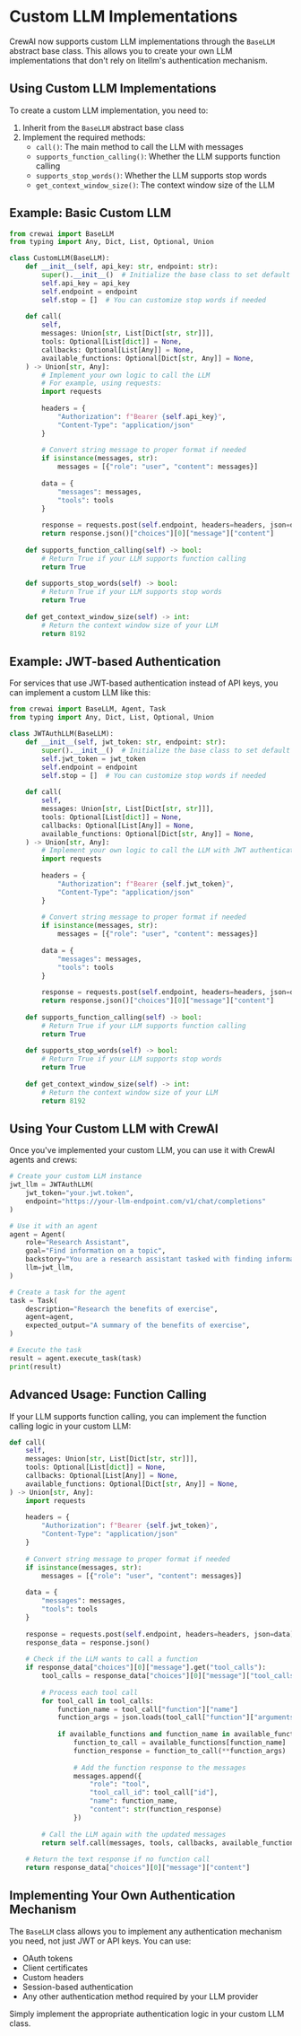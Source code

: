 # Custom LLM Implementations

CrewAI now supports custom LLM implementations through the `BaseLLM` abstract base class. This allows you to create your own LLM implementations that don't rely on litellm's authentication mechanism.

## Using Custom LLM Implementations

To create a custom LLM implementation, you need to:

1. Inherit from the `BaseLLM` abstract base class
2. Implement the required methods:
   - `call()`: The main method to call the LLM with messages
   - `supports_function_calling()`: Whether the LLM supports function calling
   - `supports_stop_words()`: Whether the LLM supports stop words
   - `get_context_window_size()`: The context window size of the LLM

## Example: Basic Custom LLM

```python
from crewai import BaseLLM
from typing import Any, Dict, List, Optional, Union

class CustomLLM(BaseLLM):
    def __init__(self, api_key: str, endpoint: str):
        super().__init__()  # Initialize the base class to set default attributes
        self.api_key = api_key
        self.endpoint = endpoint
        self.stop = []  # You can customize stop words if needed
        
    def call(
        self,
        messages: Union[str, List[Dict[str, str]]],
        tools: Optional[List[dict]] = None,
        callbacks: Optional[List[Any]] = None,
        available_functions: Optional[Dict[str, Any]] = None,
    ) -> Union[str, Any]:
        # Implement your own logic to call the LLM
        # For example, using requests:
        import requests
        
        headers = {
            "Authorization": f"Bearer {self.api_key}",
            "Content-Type": "application/json"
        }
        
        # Convert string message to proper format if needed
        if isinstance(messages, str):
            messages = [{"role": "user", "content": messages}]
        
        data = {
            "messages": messages,
            "tools": tools
        }
        
        response = requests.post(self.endpoint, headers=headers, json=data)
        return response.json()["choices"][0]["message"]["content"]
        
    def supports_function_calling(self) -> bool:
        # Return True if your LLM supports function calling
        return True
        
    def supports_stop_words(self) -> bool:
        # Return True if your LLM supports stop words
        return True
        
    def get_context_window_size(self) -> int:
        # Return the context window size of your LLM
        return 8192
```

## Example: JWT-based Authentication

For services that use JWT-based authentication instead of API keys, you can implement a custom LLM like this:

```python
from crewai import BaseLLM, Agent, Task
from typing import Any, Dict, List, Optional, Union

class JWTAuthLLM(BaseLLM):
    def __init__(self, jwt_token: str, endpoint: str):
        super().__init__()  # Initialize the base class to set default attributes
        self.jwt_token = jwt_token
        self.endpoint = endpoint
        self.stop = []  # You can customize stop words if needed
        
    def call(
        self,
        messages: Union[str, List[Dict[str, str]]],
        tools: Optional[List[dict]] = None,
        callbacks: Optional[List[Any]] = None,
        available_functions: Optional[Dict[str, Any]] = None,
    ) -> Union[str, Any]:
        # Implement your own logic to call the LLM with JWT authentication
        import requests
        
        headers = {
            "Authorization": f"Bearer {self.jwt_token}",
            "Content-Type": "application/json"
        }
        
        # Convert string message to proper format if needed
        if isinstance(messages, str):
            messages = [{"role": "user", "content": messages}]
        
        data = {
            "messages": messages,
            "tools": tools
        }
        
        response = requests.post(self.endpoint, headers=headers, json=data)
        return response.json()["choices"][0]["message"]["content"]
        
    def supports_function_calling(self) -> bool:
        # Return True if your LLM supports function calling
        return True
        
    def supports_stop_words(self) -> bool:
        # Return True if your LLM supports stop words
        return True
        
    def get_context_window_size(self) -> int:
        # Return the context window size of your LLM
        return 8192
```

## Using Your Custom LLM with CrewAI

Once you've implemented your custom LLM, you can use it with CrewAI agents and crews:

```python
# Create your custom LLM instance
jwt_llm = JWTAuthLLM(
    jwt_token="your.jwt.token", 
    endpoint="https://your-llm-endpoint.com/v1/chat/completions"
)

# Use it with an agent
agent = Agent(
    role="Research Assistant",
    goal="Find information on a topic",
    backstory="You are a research assistant tasked with finding information.",
    llm=jwt_llm,
)

# Create a task for the agent
task = Task(
    description="Research the benefits of exercise",
    agent=agent,
    expected_output="A summary of the benefits of exercise",
)

# Execute the task
result = agent.execute_task(task)
print(result)
```

## Advanced Usage: Function Calling

If your LLM supports function calling, you can implement the function calling logic in your custom LLM:

```python
def call(
    self,
    messages: Union[str, List[Dict[str, str]]],
    tools: Optional[List[dict]] = None,
    callbacks: Optional[List[Any]] = None,
    available_functions: Optional[Dict[str, Any]] = None,
) -> Union[str, Any]:
    import requests
    
    headers = {
        "Authorization": f"Bearer {self.jwt_token}",
        "Content-Type": "application/json"
    }
    
    # Convert string message to proper format if needed
    if isinstance(messages, str):
        messages = [{"role": "user", "content": messages}]
    
    data = {
        "messages": messages,
        "tools": tools
    }
    
    response = requests.post(self.endpoint, headers=headers, json=data)
    response_data = response.json()
    
    # Check if the LLM wants to call a function
    if response_data["choices"][0]["message"].get("tool_calls"):
        tool_calls = response_data["choices"][0]["message"]["tool_calls"]
        
        # Process each tool call
        for tool_call in tool_calls:
            function_name = tool_call["function"]["name"]
            function_args = json.loads(tool_call["function"]["arguments"])
            
            if available_functions and function_name in available_functions:
                function_to_call = available_functions[function_name]
                function_response = function_to_call(**function_args)
                
                # Add the function response to the messages
                messages.append({
                    "role": "tool",
                    "tool_call_id": tool_call["id"],
                    "name": function_name,
                    "content": str(function_response)
                })
        
        # Call the LLM again with the updated messages
        return self.call(messages, tools, callbacks, available_functions)
    
    # Return the text response if no function call
    return response_data["choices"][0]["message"]["content"]
```

## Implementing Your Own Authentication Mechanism

The `BaseLLM` class allows you to implement any authentication mechanism you need, not just JWT or API keys. You can use:

- OAuth tokens
- Client certificates
- Custom headers
- Session-based authentication
- Any other authentication method required by your LLM provider

Simply implement the appropriate authentication logic in your custom LLM class.
